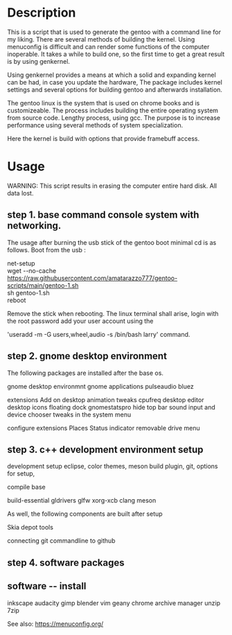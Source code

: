 # Description

This is a script that is used to generate the gentoo with 
a command line for my liking. There are several methods of 
building the kernel. Using menuconfig is difficult and can 
render some functions of the computer inoperable. It takes a while 
to build one, so the first time to get a great result is 
by using genkernel. 

Using genkernel provides a means at which a solid and expanding 
kernel can be had, in case you update the hardware, The package includes kernel settings and 
several options for building gentoo and afterwards installation.

The gentoo linux is the system that is used on chrome books and is customizeable. The process
includes building the entire operating system from source code. Lengthy process, using gcc.
The purpose is to increase performance using several methods of system specialization.

Here the kernel is build with options that provide framebuff access. 


# Usage

WARNING: This script results in erasing the computer entire hard disk. All data lost.


## step 1. base command console system with networking.
The usage after burning the usb stick of the gentoo boot minimal cd is as follows. Boot from the usb :<br>

net-setup<br>
wget --no-cache https://raw.githubusercontent.com/amatarazzo777/gentoo-scripts/main/gentoo-1.sh<br>
sh gentoo-1.sh<br>
reboot<br>

Remove the stick when rebooting. The linux terminal shall arise, login with the root password 
add your user account using the <br>


'useradd -m -G users,wheel,audio -s /bin/bash larry' command.<br>


## step 2. gnome desktop environment

The following packages are installed after the base os.


gnome desktop environmnt
  gnome applications
  pulseaudio
  bluez
  
  extensions
    Add on desktop
    animation tweaks
    cpufreq
    desktop editor
    desktop icons
    floating dock
    gnomestatspro
    hide top bar
    sound input and device chooser
    tweaks in the system menu
    
   configure extensions
    Places Status indicator
    removable drive menu

## step 3. c++ development environment setup

development setup
  eclipse, 
    color themes, 
    meson build plugin, 
    git, 
    options for setup, 
    
compile base

build-essential
gldrivers
glfw
xorg-xcb
clang
meson

As well, the following components are built
after setup 

Skia
depot tools

connecting git commandline to github

## step 4. software packages
software -- install
-------------------
inkscape
audacity
gimp
blender
vim
geany
chrome
archive manager
unzip
7zip





See also:
https://menuconfig.org/

